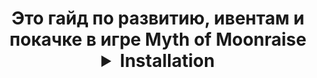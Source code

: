 <h1 align="center">Это гайд по развитию, ивентам и покачке в игре Myth of Moonraise
<details>
<summary>
Installation
</summary>
